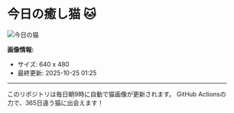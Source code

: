 # 今日の癒し猫 🐱

![今日の猫](https://cdn2.thecatapi.com/images/bkp.jpg)

**画像情報:**
- サイズ: 640 x 480
- 最終更新: 2025-10-25 01:25

---

このリポジトリは毎日朝9時に自動で猫画像が更新されます。
GitHub Actionsの力で、365日違う猫に出会えます！
